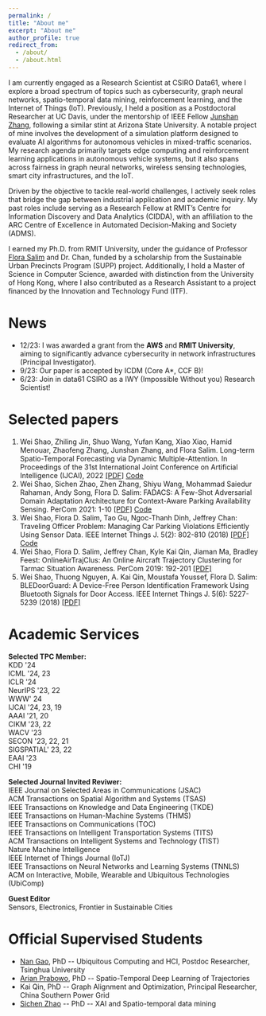 ```yaml
---
permalink: /
title: "About me"
excerpt: "About me"
author_profile: true
redirect_from:
  - /about/
  - /about.html
---
```


I am currently engaged as a Research Scientist at CSIRO Data61, where I explore a broad spectrum of topics such as cybersecurity, graph neural networks, spatio-temporal data mining, reinforcement learning, and the Internet of Things (IoT). Previously, I held a position as a Postdoctoral Researcher at UC Davis, under the mentorship of IEEE Fellow [Junshan Zhang](https://scholar.google.com/citations?user=UtAdFs8AAAAJ&hl=en), following a similar stint at Arizona State University. A notable project of mine involves the development of a simulation platform designed to evaluate AI algorithms for autonomous vehicles in mixed-traffic scenarios. My research agenda primarily targets edge computing and reinforcement learning applications in autonomous vehicle systems, but it also spans across fairness in graph neural networks, wireless sensing technologies, smart city infrastructures, and the IoT.

Driven by the objective to tackle real-world challenges, I actively seek roles that bridge the gap between industrial application and academic inquiry. My past roles include serving as a Research Fellow at RMIT’s Centre for Information Discovery and Data Analytics (CIDDA), with an affiliation to the ARC Centre of Excellence in Automated Decision-Making and Society (ADMS).

I earned my Ph.D. from RMIT University, under the guidance of Professor [Flora Salim](https://fsalim.github.io/) and Dr. Chan, funded by a scholarship from the Sustainable Urban Precincts Program (SUPP) project. Additionally, I hold a Master of Science in Computer Science, awarded with distinction from the University of Hong Kong, where I also contributed as a Research Assistant to a project financed by the Innovation and Technology Fund (ITF).



News
======
* 12/23: I was awarded a grant from the **AWS** and **RMIT University**, aiming to significantly advance cybersecurity in network infrastructures (Principal Investigator).
* 9/23: Our paper is accepted by ICDM (Core A*, CCF B)!
* 6/23: Join in data61 CSIRO as a IWY (Impossible Without you) Research Scientist!  


Selected papers
======
1. Wei Shao, Zhiling Jin, Shuo Wang, Yufan Kang, Xiao Xiao, Hamid Menouar, Zhaofeng Zhang, Junshan Zhang, and Flora Salim. Long-term Spatio-Temporal Forecasting via Dynamic Multiple-Attention. In Proceedings of the 31st International Joint Conference on Artificial Intelligence (IJCAI), 2022 [[PDF]](https://www.ijcai.org/proceedings/2022/0309.pdf) [Code](https://github.com/swsamleo/MLSTGCN)
2. Wei Shao, Sichen Zhao, Zhen Zhang, Shiyu Wang, Mohammad Saiedur Rahaman, Andy Song, Flora D. Salim: FADACS: A Few-Shot Adversarial Domain Adaptation Architecture for Context-Aware Parking Availability Sensing. PerCom 2021: 1-10 [[PDF]](https://swsamleo.github.io/wei_shao.github.io/files/paper4.pdf) [Code](https://github.com/swsamleo/FADACS_Parking_Prediction)
3. Wei Shao, Flora D. Salim, Tao Gu, Ngoc-Thanh Dinh, Jeffrey Chan: Traveling Officer Problem: Managing Car Parking Violations Efficiently Using Sensor Data. IEEE Internet Things J. 5(2): 802-810 (2018) [[PDF]](https://swsamleo.github.io/wei_shao.github.io/files/paper1.pdf) [Code](https://github.com/cruiseresearchgroup/Travelling-Officer-Problem)
4. Wei Shao, Flora D. Salim, Jeffrey Chan, Kyle Kai Qin, Jiaman Ma, Bradley Feest:
OnlineAirTrajClus: An Online Aircraft Trajectory Clustering for Tarmac Situation Awareness. PerCom 2019: 192-201 [[PDF]](https://swsamleo.github.io/wei_shao.github.io/files/paper3.pdf)
5. Wei Shao, Thuong Nguyen, A. Kai Qin, Moustafa Youssef, Flora D. Salim: BLEDoorGuard: A Device-Free Person Identification Framework Using Bluetooth Signals for Door Access. IEEE Internet Things J. 5(6): 5227-5239 (2018) [[PDF]](https://swsamleo.github.io/wei_shao.github.io/files/paper2.pdf)


Academic Services
======
**Selected TPC Member:**\
KDD '24\
ICML '24, 23\
ICLR '24 \
NeurIPS '23, 22\
WWW' 24\
IJCAI '24, 23, 19\
AAAI '21, 20\
CIKM '23, 22 \
WACV '23 \
SECON '23, 22, 21\
SIGSPATIAL' 23, 22\
EAAI '23 \
CHI '19

**Selected Journal Invited Reviwer:**\
IEEE Journal on Selected Areas in Communications (JSAC)\
ACM Transactions on Spatial Algorithm and Systems (TSAS)\
IEEE Transactions on Knowledge and Data Engineering (TKDE)\
IEEE Transactions on Human-Machine Systems (THMS)\
IEEE Transactions on Communications (TOC)\
IEEE Transactions on Intelligent Transportation Systems (TITS)\
ACM Transactions on Intelligent Systems and Technology (TIST)\
Nature Machine Intelligence\
IEEE Internet of Things Journal (IoTJ)\
IEEE Transactions on Neural Networks and Learning Systems (TNNLS)\
ACM on Interactive, Mobile, Wearable and Ubiquitous Technologies (UbiComp)


**Guest Editor**\
Sensors, Electronics, Frontier in Sustainable Cities

Official Supervised Students
======
* [Nan Gao](https://nancygao.com/), PhD -- Ubiquitous Computing and HCI, Postdoc Researcher, Tsinghua University 
* [Arian Prabowo](https://www.arianprabowo.com/home), PhD -- Spatio-Temporal Deep Learning of Trajectories 
* Kai Qin, PhD  -- Graph Alignment and Optimization, Principal Researcher, China Southern Power Grid
* [Sichen Zhao](https://www.sichenzhao.com/) -- PhD -- XAI and Spatio-temporal data mining
